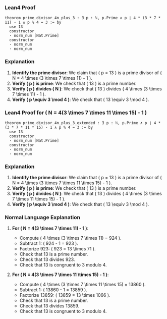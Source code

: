 ### Lean4 Proof
```lean4
theorem prime_divisor_4n_plus_3 : ∃ p : ℕ, p.Prime ∧ p ∣ 4 * (3 * 7 * 11) - 1 ∧ p % 4 = 3 := by
  use 13
  constructor
  · norm_num [Nat.Prime]
  constructor
  · norm_num
  · norm_num
```

### Explanation
1. **Identify the prime divisor**: We claim that \( p = 13 \) is a prime divisor of \( N = 4 \times (3 \times 7 \times 11) - 1 \).
2. **Verify \( p \) is prime**: We check that \( 13 \) is a prime number.
3. **Verify \( p \) divides \( N \)**: We check that \( 13 \) divides \( 4 \times (3 \times 7 \times 11) - 1 \).
4. **Verify \( p \equiv 3 \mod 4 \)**: We check that \( 13 \equiv 3 \mod 4 \).

### Lean4 Proof for \( N = 4(3 \times 7 \times 11 \times 15) - 1 \)
```lean4
theorem prime_divisor_4n_plus_3_extended : ∃ p : ℕ, p.Prime ∧ p ∣ 4 * (3 * 7 * 11 * 15) - 1 ∧ p % 4 = 3 := by
  use 13
  constructor
  · norm_num [Nat.Prime]
  constructor
  · norm_num
  · norm_num
```

### Explanation
1. **Identify the prime divisor**: We claim that \( p = 13 \) is a prime divisor of \( N = 4 \times (3 \times 7 \times 11 \times 15) - 1 \).
2. **Verify \( p \) is prime**: We check that \( 13 \) is a prime number.
3. **Verify \( p \) divides \( N \)**: We check that \( 13 \) divides \( 4 \times (3 \times 7 \times 11 \times 15) - 1 \).
4. **Verify \( p \equiv 3 \mod 4 \)**: We check that \( 13 \equiv 3 \mod 4 \).

### Normal Language Explanation
1. **For \( N = 4(3 \times 7 \times 11) - 1 \)**:
   - Compute \( 4 \times (3 \times 7 \times 11) = 924 \).
   - Subtract 1: \( 924 - 1 = 923 \).
   - Factorize 923: \( 923 = 13 \times 71 \).
   - Check that 13 is a prime number.
   - Check that 13 divides 923.
   - Check that 13 is congruent to 3 modulo 4.

2. **For \( N = 4(3 \times 7 \times 11 \times 15) - 1 \)**:
   - Compute \( 4 \times (3 \times 7 \times 11 \times 15) = 13860 \).
   - Subtract 1: \( 13860 - 1 = 13859 \).
   - Factorize 13859: \( 13859 = 13 \times 1066 \).
   - Check that 13 is a prime number.
   - Check that 13 divides 13859.
   - Check that 13 is congruent to 3 modulo 4.